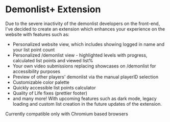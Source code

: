 # Demonlist+ Extension

Due to the severe inactivity of the demonlist developers on the front-end, I've decided to create an extension which enhances your experience on the website with features such as:
- Personalized website view, which includes showing logged in name and your list point count
- Personalized /demonlist view - highlighted levels with progress, calculated list points and viewed list%
- Your own video submissions replacing showcases on /demonlist for accessibility purposes
- Preview of other players' demonlist via the manual playerID selection
- Customizable color palette
- Quickly accessible list points calculator
- Quality of Life fixes (prettier footer)
- and many more! With upcoming features such as dark mode, legacy loading and custom list creation in the future updates of the extension.

<!-- Compatible with all browsers (Firefox and Chromium based) -->
Currently compatible only with Chromium based browsers